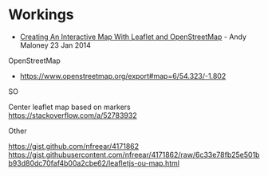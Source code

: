 # Workings

- [Creating An Interactive Map With Leaflet and OpenStreetMap](https://asmaloney.com/2014/01/code/creating-an-interactive-map-with-leaflet-and-openstreetmap/) - Andy Maloney 23 Jan 2014

OpenStreetMap

- https://www.openstreetmap.org/export#map=6/54.323/-1.802

SO

Center leaflet map based on markers
https://stackoverflow.com/a/52783932

Other

https://gist.github.com/nfreear/4171862
https://gist.githubusercontent.com/nfreear/4171862/raw/6c33e78fb25e501bb93d80dc70faf4b00a2cbe62/leafletjs-ou-map.html
